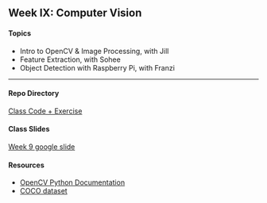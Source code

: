 ## Week IX: Computer Vision

#### Topics
- Intro to OpenCV & Image Processing, with Jill
- Feature Extraction, with Sohee
- Object Detection with Raspberry Pi, with Franzi
---

#### Repo Directory
[Class Code + Exercise](https://github.com/parsons-python-summer-2020/python/tree/master/Week_09)

#### Class Slides
[Week 9 google slide](https://docs.google.com/presentation/d/10_CDuceMDVPgE73NcT-xLzH_dkosXosdjcTotSqyjX8/edit?usp=sharing)

#### Resources
- [OpenCV Python Documentation](https://opencv-python-tutroals.readthedocs.io/en/latest/#)
- [COCO dataset](https://cocodataset.org/#explore)
